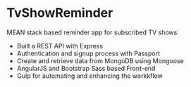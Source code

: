 # TvShowReminder
MEAN stack based reminder app for subscribed TV shows
- Built a REST API with Express 
- Authentication and signup process with Passport 
- Create and retrieve data from MongoDB using Mongoose
- AngularJS and Bootstrap Sass based Front-end
- Gulp for automating and enhancing the workkflow
